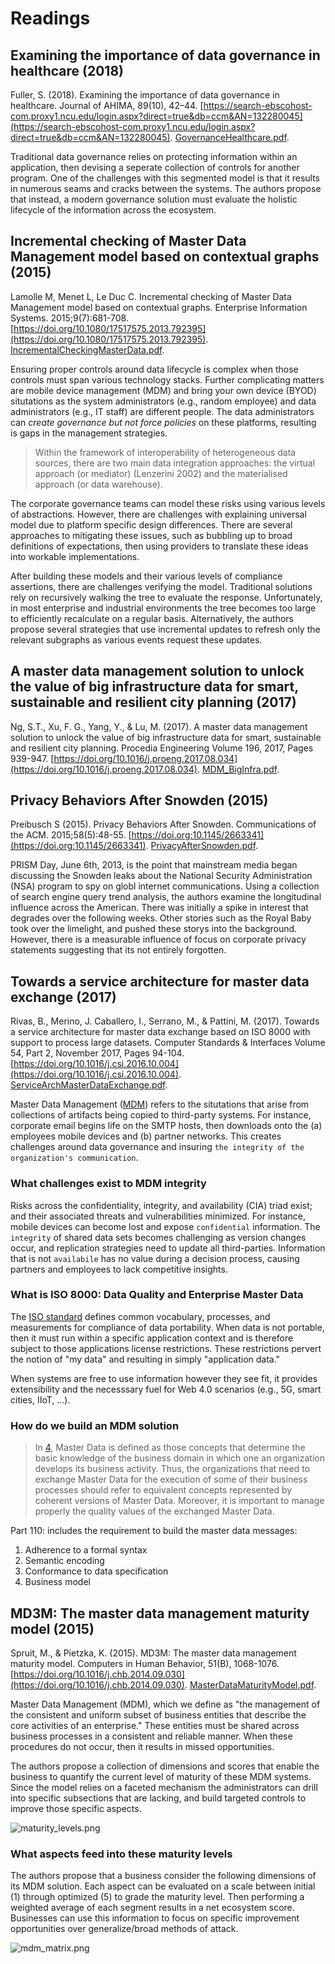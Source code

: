 # Readings

## Examining the importance of data governance in healthcare (2018)

Fuller, S. (2018). Examining the importance of data governance in healthcare. Journal of AHIMA, 89(10), 42–44. [https://search-ebscohost-com.proxy1.ncu.edu/login.aspx?direct=true&db=ccm&AN=132280045](https://search-ebscohost-com.proxy1.ncu.edu/login.aspx?direct=true&db=ccm&AN=132280045). [GovernanceHealthcare.pdf](GovernanceHealthcare.pdf).

Traditional data governance relies on protecting information within an application, then devising a seperate collection of controls for another program.  One of the challenges with this segmented model is that it results in numerous seams and cracks between the systems.  The authors propose that instead, a modern governance solution must evaluate the holistic lifecycle of the information across the ecosystem.

## Incremental checking of Master Data Management model based on contextual graphs (2015)

Lamolle M, Menet L, Le Duc C. Incremental checking of Master Data Management model based on contextual graphs. Enterprise Information Systems. 2015;9(7):681-708. [https://doi.org/10.1080/17517575.2013.792395](https://doi.org/10.1080/17517575.2013.792395). [IncrementalCheckingMasterData.pdf](IncrementalCheckingMasterData.pdf).

Ensuring proper controls around data lifecycle is complex when those controls must span various technology stacks.  Further complicating matters are mobile device management (MDM) and bring your own device (BYOD) situtations as the system administrators (e.g., random employee) and data administrators (e.g., IT staff) are different people.  The data administrators can _create governance but not force policies_ on these platforms, resulting is gaps in the management strategies.

> Within the framework of interoperability of heterogeneous data sources, there are two main data integration approaches: the virtual approach (or mediator) (Lenzerini 2002) and the materialised approach (or data warehouse).

The corporate governance teams can model these risks using various levels of abstractions.  However, there are challenges with explaining universal model due to platform specific design differences.  There are several approaches to mitigating these issues, such as bubbling up to broad definitions of expectations, then using providers to translate these ideas into workable implementations.

After building these models and their various levels of compliance assertions, there are challenges verifying the model.  Traditional solutions rely on recursively walking the tree to evaluate the response.  Unfortunately, in most enterprise and industrial environments the tree becomes too large to efficiently recalculate on a regular basis.  Alternatively, the authors propose several strategies that use incremental updates to refresh only the relevant subgraphs as various events request these updates.

## A master data management solution to unlock the value of big infrastructure data for smart, sustainable and resilient city planning (2017)

Ng, S.T., Xu, F. G., Yang, Y., & Lu, M. (2017). A master data management solution to unlock the value of big infrastructure data for smart, sustainable and resilient city planning. Procedia Engineering Volume 196, 2017, Pages 939-947. [https://doi.org/10.1016/j.proeng.2017.08.034](https://doi.org/10.1016/j.proeng.2017.08.034). [MDM_BigInfra.pdf](MDM_BigInfra.pdf).

## Privacy Behaviors After Snowden (2015)

Preibusch S (2015). Privacy Behaviors After Snowden. Communications of the ACM. 2015;58(5):48-55. [https://doi.org:10.1145/2663341](https://doi.org:10.1145/2663341). [PrivacyAfterSnowden.pdf](PrivacyAfterSnowden.pdf).

PRISM Day, June 6th, 2013, is the point that mainstream media began discussing the Snowden leaks about the National Security Administration (NSA) program to spy on globl internet communications.  Using a collection of search engine query trend analysis, the authors examine the longitudinal influence across the American.  There was initially a spike in interest that degrades over the following weeks.  Other stories such as the Royal Baby took over the limelight, and pushed these storys into the background.  However, there is a measurable influence of focus on corporate privacy statements suggesting that its not entirely forgotten. 

## Towards a service architecture for master data exchange (2017)

Rivas, B., Merino, J. Caballero, I., Serrano, M., & Pattini, M. (2017). Towards a service architecture for master data exchange based on ISO 8000 with support to process large datasets. Computer Standards & Interfaces Volume 54, Part 2, November 2017, Pages 94-104. [https://doi.org/10.1016/j.csi.2016.10.004](https://doi.org/10.1016/j.csi.2016.10.004). [ServiceArchMasterDataExchange.pdf](ServiceArchMasterDataExchange.pdf).

Master Data Management ([MDM](https://en.wikipedia.org/wiki/Master_data_management)) refers to the situtations that arise from collections of artifacts being copied to third-party systems.  For instance, corporate email begins life on the SMTP hosts, then downloads onto the (a) employees mobile devices and (b) partner networks.  This creates challenges around data governance and insuring `the integrity of the organization's communication`.

### What challenges exist to MDM integrity

Risks across the confidentiality, integrity, and availability (CIA) triad exist; and their associated threats and vulnerabilities minimized.  For instance, mobile devices can become lost and expose `confidential` information.  The `integrity` of shared data sets becomes challenging as version changes occur, and replication strategies need to update all third-parties.  Information that is not `availabile` has no value during a decision process, causing partners and employees to lack competitive insights.

### What is ISO 8000: Data Quality and Enterprise Master Data

The [ISO standard](https://eccma.org/iso-8000/) defines common vocabulary, processes, and measurements for compliance of data portability.  When data is not portable, then it must run within a specific application context and is therefore subject to those applications license restrictions.  These restrictions pervert the notion of "my data" and resulting in simply "application data."

When systems are free to use information however they see fit, it provides extensibility and the necesssary fuel for Web 4.0 scenarios (e.g., 5G, smart cities, IIoT, ...).

### How do we build an MDM solution

> In [4](https://books.google.com/books?hl=en&lr=&id=GEaUoHtJ1b8C&oi=fnd&pg=PP1&ots=ykIBPprvZp&sig=JPw9BiO80N_nL0bPcL0lV802CCs#v=onepage&q&f=false), Master Data is defined as those concepts that determine the basic knowledge of the business domain in which one an organization develops its business activity. Thus, the organizations that need to exchange Master Data for the execution of some of their business processes should refer to equivalent concepts represented by coherent versions of Master Data. Moreover, it is important to manage properly the quality values of the exchanged Master Data.

Part 110: includes the requirement to build the master data messages:

1. Adherence to a formal syntax
2. Semantic encoding
3. Conformance to data specification
4. Business model

## MD3M: The master data management maturity model (2015)

Spruit, M., & Pietzka, K. (2015). MD3M: The master data management maturity model. Computers in Human Behavior, 51(B), 1068-1076. [https://doi.org/10.1016/j.chb.2014.09.030](https://doi.org/10.1016/j.chb.2014.09.030). [MasterDataMaturityModel.pdf](MasterDataMaturityModel.pdf).

Master Data Management (MDM), which we define as "the management of the consistent and uniform subset of business
entities that describe the core activities of an enterprise."  These entities must be shared across business processes in a consistent and reliable manner.  When these procedures do not occur, then it results in missed opportunities.

The authors propose a collection of dimensions and scores that enable the business to quantify the current level of maturity of these MDM systems.  Since the model relies on a faceted mechanism the administrators can drill into specific subsections that are lacking, and build targeted controls to improve those specific aspects.

![maturity_levels.png](maturity_levels.png)

### What aspects feed into these maturity levels

The authors propose that a business consider the following dimensions of its MDM solution.  Each aspect can be evaluated on a scale between initial (1) through optimized (5) to grade the maturity level.  Then performing a weighted average of each segment results in a net ecosystem score.  Businesses can use this information to focus on specific improvement opportunities over generalize/broad methods of attack. 

![mdm_matrix.png](mdm_matrix.png)